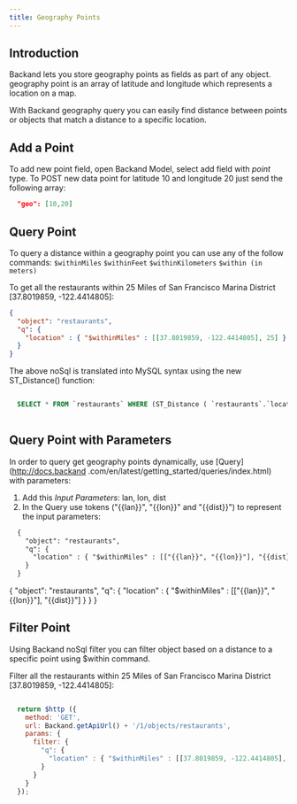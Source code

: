 ```yaml
---
title: Geography Points
---
```

## Introduction

Backand lets you store geography points as fields as part of any object.
geography point is an array of latitude and longitude which represents a location on a map.

With Backand geography query you can easily find distance between points or objects that match a distance to a 
specific location.

## Add a Point

To add new point field, open Backand Model, select add field with *point* type.
To POST new data point for latitude 10 and longitude 20 just send the following array:

```json
  "geo": [10,20]
```

## Query Point

To query a distance within a geography point you can use any of the follow commands:
`$withinMiles`
`$withinFeet`
`$withinKilometers`
`$within (in meters)`

To get all the restaurants within 25 Miles of San Francisco Marina District [37.8019859, -122.4414805]: 

```json
{ 
  "object": "restaurants", 
  "q": {
    "location" : { "$withinMiles" : [[37.8019859, -122.4414805], 25] } 
  } 
}
```

The above noSql is translated into MySQL syntax using the new ST_Distance() function:
 
```SQL

  SELECT * FROM `restaurants` WHERE (ST_Distance ( `restaurants`.`location`, ST_GeomFromText('POINT( 37.8019859 -122.4414805 )') ) <= 25 /(69))
   
```

## Query Point with Parameters

In order to query get geography points dynamically, use [Query](http://docs.backand
.com/en/latest/getting_started/queries/index.html) with parameters:

1. Add this *Input Parameters*: lan, lon, dist
2. In the Query use tokens ("&#123;&#123;lan}}", "&#123;&#123;lon}}" and "&#123;&#123;dist}}") to represent the input parameters:

```HTML
  { 
    "object": "restaurants", 
    "q": {
      "location" : { "$withinMiles" : [["{{lan}}", "{{lon}}"], "{{dist}}"] } 
    } 
  }
```
  { 
    "object": "restaurants", 
    "q": {
      "location" : { "$withinMiles" : [["{{lan}}", "{{lon}}"], "{{dist}}"] } 
    } 
  }

## Filter Point

Using Backand noSql filter you can filter object based on a distance to a specific point using $within command.

Filter all the restaurants within 25 Miles of San Francisco Marina District [37.8019859, -122.4414805]: 

```javascript

  return $http ({
    method: 'GET',
    url: Backand.getApiUrl() + '/1/objects/restaurants',
    params: {
      filter: {
        "q": { 
          "location" : { "$withinMiles" : [[37.8019859, -122.4414805], 25]} 
        } 
      }
    }
  });

```